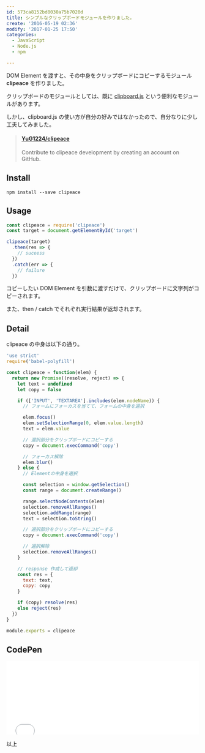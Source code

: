 ```yaml
---
id: 573ca8152bd8030a75b7020d
title: シンプルなクリップボードモジュールを作りました。
create: '2016-05-19 02:36'
modify: '2017-01-25 17:50'
categories:
  - JavaScript
  - Node.js
  - npm

---
```


DOM Element を渡すと、その中身をクリップボードにコピーするモジュール **clipeace** を作りました。

クリップボードのモジュールとしては、既に [clipboard.js](https://github.com/zenorocha/clipboard.js) という便利なモジュールがあります。

しかし、clipboard.js の使い方が自分の好みではなかったので、自分なりに少し工夫してみました。

<!-- more -->

<blockquote class="embedly-card" data-card-key="efc9713d77434ae8b88ef22dda0a91e8" data-card-controls="0" data-card-type="article"><h4><a href="https://github.com/YuG1224/clipeace">YuG1224/clipeace</a></h4><p>Contribute to clipeace development by creating an account on GitHub.</p></blockquote>
<script async src="//cdn.embedly.com/widgets/platform.js" charset="UTF-8"></script>

## Install

```
npm install --save clipeace
```

## Usage

```js
const clipeace = require('clipeace')
const target = document.getElementById('target')

clipeace(target)
  .then(res => {
    // suceess
  })
  .catch(err => {
    // failure
  })
```

コピーしたい DOM Element を引数に渡すだけで、クリップボードに文字列がコピーされます。

また、then / catch でそれぞれ実行結果が返却されます。

## Detail

clipeace の中身は以下の通り。

```js
'use strict'
require('babel-polyfill')

const clipeace = function(elem) {
  return new Promise((resolve, reject) => {
    let text = undefined
    let copy = false

    if (['INPUT', 'TEXTAREA'].includes(elem.nodeName)) {
      // フォームにフォーカスを当てて、フォームの中身を選択

      elem.focus()
      elem.setSelectionRange(0, elem.value.length)
      text = elem.value

      // 選択部分をクリップボードにコピーする
      copy = document.execCommand('copy')

      // フォーカス解除
      elem.blur()
    } else {
      // Elementの中身を選択

      const selection = window.getSelection()
      const range = document.createRange()

      range.selectNodeContents(elem)
      selection.removeAllRanges()
      selection.addRange(range)
      text = selection.toString()

      // 選択部分をクリップボードにコピーする
      copy = document.execCommand('copy')

      // 選択解除
      selection.removeAllRanges()
    }

    // response 作成して返却
    const res = {
      text: text,
      copy: copy
    }

    if (copy) resolve(res)
    else reject(res)
  })
}

module.exports = clipeace
```

## CodePen

<iframe height='192' scrolling='no' title='clipeace' src='//codepen.io/yug1224/embed/YpgomG/?height=192&theme-id=dark&default-tab=result&embed-version=2' frameborder='no' allowtransparency='true' allowfullscreen='true' style='width: 100%;'>See the Pen <a href='http://codepen.io/yug1224/pen/YpgomG/'>clipeace</a> by Yuji Yamaguchi (<a href='http://codepen.io/yug1224'>@yug1224</a>) on <a href='http://codepen.io'>CodePen</a>.
</iframe>

以上

